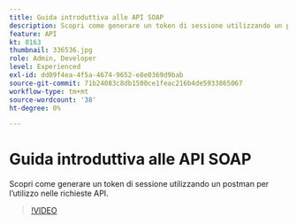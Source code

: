```yaml
---
title: Guida introduttiva alle API SOAP
description: Scopri come generare un token di sessione utilizzando un postman per le richieste API
feature: API
kt: 8163
thumbnail: 336536.jpg
role: Admin, Developer
level: Experienced
exl-id: dd09f4ea-4f5a-4674-9652-e8e0369d9bab
source-git-commit: 71b24083c8db1500ce1feac216b4de5933865067
workflow-type: tm+mt
source-wordcount: '38'
ht-degree: 0%

---
```


# Guida introduttiva alle API SOAP

Scopri come generare un token di sessione utilizzando un postman per l’utilizzo nelle richieste API.

>[!VIDEO](https://video.tv.adobe.com/v/336536?quality=12)
